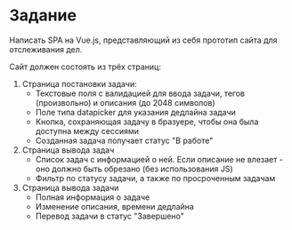 # Задание

Написать SPA на Vue.js, представляющий из себя прототип сайта для отслеживания дел.

Сайт должен состоять из трёх страниц:

1. Страница постановки задачи:
   - Текстовые поля с валидацией для ввода задачи, тегов (произвольно) и описания (до 2048 символов)
   - Поле типа datapicker для указания дедлайна задачи
   - Кнопка, сохраняющая задачу в бразуере, чтобы она была доступна между сессиями
   - Созданная задача получает статус "В работе"
2. Страница вывода задач
   - Список задач с информацией о ней. Если описание не влезает - оно должно быть обрезано (без использования JS) 
   - Фильтр по статусу задачи, а также по просроченным задачам
3. Страница вывода задачи
   - Полная информация о задаче
   - Изменение описания, времени дедлайна
   - Перевод задачи в статус "Завершено"
